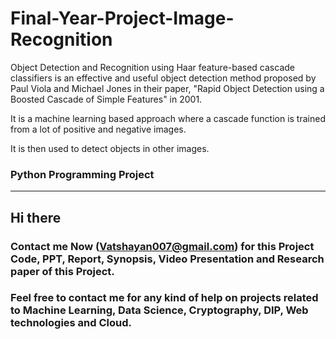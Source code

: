 # Final-Year-Project-Image-Recognition

Object Detection and Recognition using Haar feature-based cascade classifiers is an effective and useful object detection method proposed by Paul Viola and Michael Jones in their paper, "Rapid Object Detection using a Boosted Cascade of Simple Features" in 2001. 

It is a machine learning based approach where a cascade function is trained from a lot of positive and negative images.

It is then used to detect objects in other images.

### Python Programming Project 
********************************************************************************************************************************************************************************

## Hi there 

### Contact me Now (Vatshayan007@gmail.com) for this Project Code, PPT, Report, Synopsis, Video Presentation and Research paper of this Project.

### Feel free to contact me for any kind of help on projects related to Machine Learning, Data Science, Cryptography, DIP, Web technologies and Cloud.

